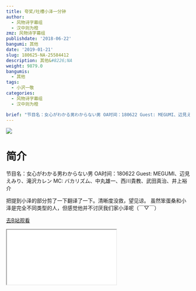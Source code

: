 ```yaml
---
title: 夸奖/吐槽小泽一分钟
author:
  - 风物诗字幕组
  - 汉中则为橙
zmz: 风物诗字幕组
publishdate: '2018-06-22'
bangumi: 其他
date: '2019-01-21'
slug: 180625-NA-25584412
description: 其他&#8226;NA
weight: 9879.0
bangumis:
  - 其他
tags:
  - 小沢一敬
categories:
  - 风物诗字幕组
  - 汉中则为橙

brief: "节目名：女心がわかる男わからない男 OA时间：180622 Guest: MEGUMI、辺見えみり、滝沢カレン MC: バカリズム、中丸雄一、西川貴教、武田真治、井上裕介 把提到小泽的部分剪了一下翻译了一下。清晰度没救，望见谅。 虽然笨蛋桑和小泽是完全不同类型的人，但感觉他并不讨厌我们家小泽呢（￣▽￣）"
---
```

![](https://i.imgur.com/kxlC5M4.jpg)
# 简介  
节目名：女心がわかる男わからない男
OA时间：180622
Guest: MEGUMI、辺見えみり、滝沢カレン
MC: バカリズム、中丸雄一、西川貴教、武田真治、井上裕介

把提到小泽的部分剪了一下翻译了一下。清晰度没救，望见谅。
虽然笨蛋桑和小泽是完全不同类型的人，但感觉他并不讨厌我们家小泽呢（￣▽￣）  

[去B站观看](https://www.bilibili.com/video/av25584412/)
<div class ="resp-container"><iframe class="testiframe" src="//player.bilibili.com/player.html?aid=25584412"", scrolling="no", allowfullscreen="true" > </iframe></div> 
